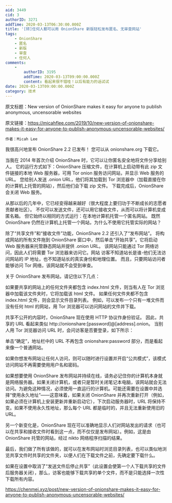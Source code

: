 ```yaml
---
aid: 3449
cid: 3
authorID: 3271
addTime: 2020-03-13T06:30:00.000Z
title: '[转]任何人都可以用 OnionShare 新版轻松发布匿名、无审查网站'
tags:
    - OnionShare
    - 匿名
    - 新版
    - 审查
    - 任何人
comments:
    -
        authorID: 3195
        addTime: 2020-03-13T09:00:00.000Z
        content: 看起来很不错哇！以后有能力的话试试
date: 2020-03-13T09:00:00.000Z
category: 技术
---
```


原文标题：New version of OnionShare makes it easy for anyone to publish anonymous, uncensorable websites

原文链接：https://micahflee.com/2019/10/new-version-of-onionshare-makes-it-easy-for-anyone-to-publish-anonymous-uncensorable-websites/

    作者：Micah Lee
    

我很高兴地宣布 OnionShare 2.2 已发布！ 您可以从 onionshare.org 下载它。

当我在 2014 年首次介绍 OnionShare 时，它可以让你匿名安全地将文件分享给别人。 它的运行方式如下：OnionShare 压缩文件，在计算机上启动带有此 zip 文件链接的本地 Web 服务器，可用 Tor onion 服务访问网站，并显示 Web 服务的 URL。 您给别人发送 .onion URL，他们将其加载到 Tor 浏览器中（加载直接在你的计算机上托管的网站），然后他们会下载 zip 文件。 下载完成后，OnionShare 会关闭 Web 服务。

从那以后的几年中，它已经变得越来越好（很大程度上要归功于不断成长的志愿者贡献者社区）。 不仅可以发送文件，还可以用它接收文件，从而可以将计算机变成匿名箱。 但它始终以相同的方式运行：在本地计算机托管一个匿名网站。 既然 OnionShare 仍然在计算机上托管一个网站，为什么不使用它托管实际的网站？

除了“共享文件”和“接收文件”功能，OnionShare 2.2 还引入了“发布网站”。 将构成网站的所有文件拖到 OnionShare 窗口中，然后单击“开始共享”。它将启动 Web 服务器来托管静态网站并提供 .onion URL。 该网站只能通过 Tor 网络访问，因此人们将需要 Tor 浏览器来访问它。网站 访客不知道站长是谁-他们无法访问网站的 IP 地址，也不知道站长的真实身份和地理位置。 而且，只要网站访问者能够访问 Tor 网络，该网站就不会受到审查。

关于 OnionShare 发布网站，请记住以下几点：

如果要共享的网站上的任何文件夹都包含 index.html 文件，则当有人在 Tor 浏览器中加载该文件夹时，它将加载该 html 文件。 如果任何文件夹都不包含 index.html 文件，则会显示文件目录列表。 例如，可以发布一个只有一堆文件而没有任何 html 的网站，用 Tor 浏览器可以访问网站的文件并下载。

共享不公开的内容时，OnionShare 现在使用 HTTP 协议作身份验证。 因此，共享的 URL 看起来类似 http://onionshare:\[password\]@\[address\].onion。 当别人用 Tor 浏览器访问 URL 时，会问访客是否要登录，如下所示：

单击“确定”，地址栏中的 URL 不再包含 onionshare:password 部分，而是看起来像一个普通网站。

如果你想发布网站让任何人访问，则可以随时进行设置并开启“公共模式”，该模式访问网站不再需要使用用户名和密码。

如果想要使用 OnionShare 发布网站并持续在线，请务必记住你的计算机本身就是网络服务器。如果关闭计算机，或者只是暂时关闭笔记本电脑，该网站就会无法访问。为避免这种情况，必须使用一直运行的计算机。可能还需要在设置中并选择“使用永久地址”——这意味着，如果关闭 OnionShare 并再次重新打开（例如，如果必须在计算机上安装更新并重新启动它），下次启动服务器时，URL 将保持不变。如果不使用永久性地址，那么每个 URL 都是临时的，并且无法重新使用旧的 URL。

另一个新变化是，OnionShare 现在可以准确地显示人们对网站发出的请求（也可以在共享和接收文件时看到这一点，而不仅仅是发布网站）。例如，这是由 OnionShare 托管的网站，经过 nikto 网络程序扫描的结果。

最后，我们做了所有该做的，就可以在发布网站时浏览目录列表，也可以类似地浏览共享文件时共享的文件夹，以便人们在下载文件之前，先确定要下载什么。

如果在设置中取消了“发送文件后停止共享”（此设置会使第一个人下载共享的文件后服务器关闭），那么，访客也能够下载共享的单个文件，而不是只能选择一次性下载所有内容。

https://chenmei.xyz/post/new-version-of-onionshare-makes-it-easy-for-anyone-to-publish-anonymous-uncensorable-websites/
